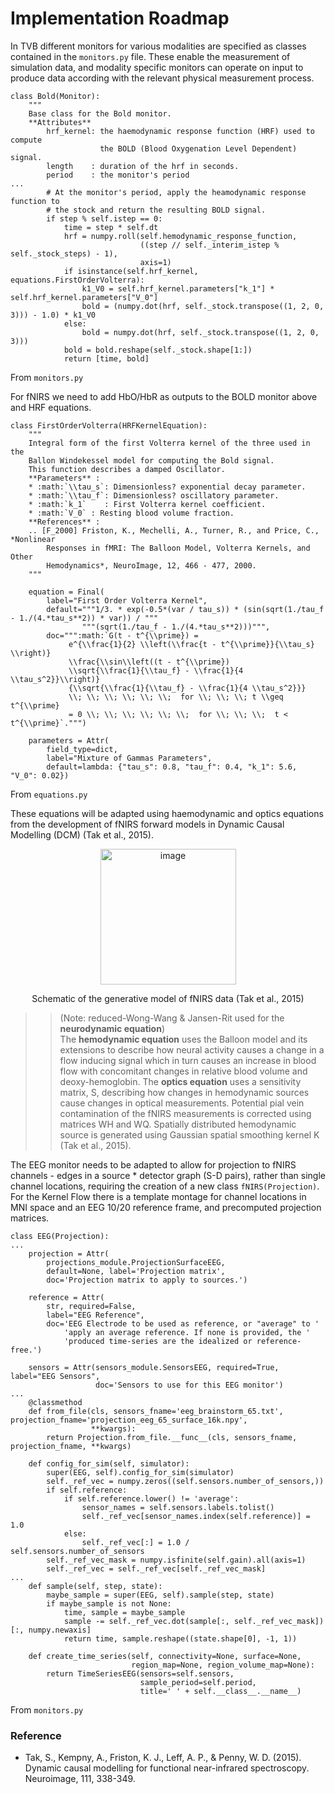 # Implementation Roadmap

In TVB different monitors for various modalities are specified as classes contained in the `monitors.py` file. These enable the measurement of simulation data, and modality specific monitors can operate on input to produce data according with the relevant physical measurement process. 

```
class Bold(Monitor):
    """
    Base class for the Bold monitor.
    **Attributes**
        hrf_kernel: the haemodynamic response function (HRF) used to compute
                    the BOLD (Blood Oxygenation Level Dependent) signal.
        length    : duration of the hrf in seconds.
        period    : the monitor's period
...
        # At the monitor's period, apply the heamodynamic response function to
        # the stock and return the resulting BOLD signal.
        if step % self.istep == 0:
            time = step * self.dt
            hrf = numpy.roll(self.hemodynamic_response_function,
                             ((step // self._interim_istep % self._stock_steps) - 1),
                             axis=1)
            if isinstance(self.hrf_kernel, equations.FirstOrderVolterra):
                k1_V0 = self.hrf_kernel.parameters["k_1"] * self.hrf_kernel.parameters["V_0"]
                bold = (numpy.dot(hrf, self._stock.transpose((1, 2, 0, 3))) - 1.0) * k1_V0
            else:
                bold = numpy.dot(hrf, self._stock.transpose((1, 2, 0, 3)))
            bold = bold.reshape(self._stock.shape[1:])
            return [time, bold]
```
From `monitors.py`

For fNIRS we need to add HbO/HbR as outputs to the BOLD monitor above and HRF equations.
```
class FirstOrderVolterra(HRFKernelEquation):
    """
    Integral form of the first Volterra kernel of the three used in the
    Ballon Windekessel model for computing the Bold signal.
    This function describes a damped Oscillator.
    **Parameters** :
    * :math:`\\tau_s`: Dimensionless? exponential decay parameter.
    * :math:`\\tau_f`: Dimensionless? oscillatory parameter.
    * :math:`k_1`    : First Volterra kernel coefficient.
    * :math:`V_0` : Resting blood volume fraction.
    **References** :
    .. [F_2000] Friston, K., Mechelli, A., Turner, R., and Price, C., *Nonlinear
        Responses in fMRI: The Balloon Model, Volterra Kernels, and Other
        Hemodynamics*, NeuroImage, 12, 466 - 477, 2000.
    """

    equation = Final(
        label="First Order Volterra Kernel",
        default="""1/3. * exp(-0.5*(var / tau_s)) * (sin(sqrt(1./tau_f - 1./(4.*tau_s**2)) * var)) / """
                """(sqrt(1./tau_f - 1./(4.*tau_s**2)))""",
        doc=""":math:`G(t - t^{\\prime}) =
             e^{\\frac{1}{2} \\left(\\frac{t - t^{\\prime}}{\\tau_s} \\right)}
             \\frac{\\sin\\left((t - t^{\\prime})
             \\sqrt{\\frac{1}{\\tau_f} - \\frac{1}{4 \\tau_s^2}}\\right)}
             {\\sqrt{\\frac{1}{\\tau_f} - \\frac{1}{4 \\tau_s^2}}}
             \\; \\; \\; \\; \\; \\;  for \\; \\; \\; t \\geq t^{\\prime}
             = 0 \\; \\; \\; \\; \\; \\;  for \\; \\; \\;  t < t^{\\prime}`.""")

    parameters = Attr(
        field_type=dict,
        label="Mixture of Gammas Parameters",
        default=lambda: {"tau_s": 0.8, "tau_f": 0.4, "k_1": 5.6, "V_0": 0.02})
```
From `equations.py`

These equations will be adapted using haemodynamic and optics equations from the development of fNIRS forward models in Dynamic Causal Modelling (DCM) (Tak et al., 2015).

<div align="center">
<img width="217" alt="image" src="https://user-images.githubusercontent.com/49303905/174488814-9480b23d-c904-4862-b21d-c439e347e33d.png">

Schematic of the generative model of fNIRS data (Tak et al., 2015) 
</div>


>> (Note: reduced-Wong-Wang & Jansen-Rit used for the **neurodynamic equation**)<br>
>> The **hemodynamic equation** uses the Balloon model and its extensions to describe how neural activity causes a change in a flow inducing signal which in turn causes an increase in blood flow with concomitant changes in relative blood volume and deoxy-hemoglobin. 
>> The **optics equation** uses a sensitivity matrix, S, describing how changes in hemodynamic sources cause changes in optical measurements. Potential pial vein contamination of the fNIRS measurements is corrected using matrices WH and WQ. Spatially distributed hemodynamic source is generated using Gaussian spatial smoothing kernel K (Tak et al., 2015). 

The EEG monitor needs to be adapted to allow for projection to fNIRS channels - edges in a source * detector graph (S-D pairs), rather than single channel locations, requiring the creation of a new class `fNIRS(Projection)`. For the Kernel Flow there is a template montage for channel locations in MNI space and an EEG 10/20 reference frame, and precomputed projection matrices. 

```
class EEG(Projection):
...
    projection = Attr(
        projections_module.ProjectionSurfaceEEG,
        default=None, label='Projection matrix',
        doc='Projection matrix to apply to sources.')

    reference = Attr(
        str, required=False,
        label="EEG Reference",
        doc='EEG Electrode to be used as reference, or "average" to '
            'apply an average reference. If none is provided, the '
            'produced time-series are the idealized or reference-free.')

    sensors = Attr(sensors_module.SensorsEEG, required=True, label="EEG Sensors",
                   doc='Sensors to use for this EEG monitor')
...
    @classmethod
    def from_file(cls, sensors_fname='eeg_brainstorm_65.txt', projection_fname='projection_eeg_65_surface_16k.npy',
                  **kwargs):
        return Projection.from_file.__func__(cls, sensors_fname, projection_fname, **kwargs)

    def config_for_sim(self, simulator):
        super(EEG, self).config_for_sim(simulator)
        self._ref_vec = numpy.zeros((self.sensors.number_of_sensors,))
        if self.reference:
            if self.reference.lower() != 'average':
                sensor_names = self.sensors.labels.tolist()
                self._ref_vec[sensor_names.index(self.reference)] = 1.0
            else:
                self._ref_vec[:] = 1.0 / self.sensors.number_of_sensors
        self._ref_vec_mask = numpy.isfinite(self.gain).all(axis=1)
        self._ref_vec = self._ref_vec[self._ref_vec_mask]
...
    def sample(self, step, state):
        maybe_sample = super(EEG, self).sample(step, state)
        if maybe_sample is not None:
            time, sample = maybe_sample
            sample -= self._ref_vec.dot(sample[:, self._ref_vec_mask])[:, numpy.newaxis]
            return time, sample.reshape((state.shape[0], -1, 1))

    def create_time_series(self, connectivity=None, surface=None,
                           region_map=None, region_volume_map=None):
        return TimeSeriesEEG(sensors=self.sensors,
                             sample_period=self.period,
                             title=' ' + self.__class__.__name__)
```
From `monitors.py`

### Reference
 - Tak, S., Kempny, A., Friston, K. J., Leff, A. P., & Penny, W. D. (2015). Dynamic causal modelling for functional near-infrared spectroscopy. Neuroimage, 111, 338-349.
